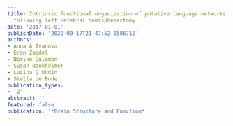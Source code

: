 ```yaml
---
title: Intrinsic functional organization of putative language networks in the brain
  following left cerebral hemispherectomy
date: '2017-01-01'
publishDate: '2022-09-17T21:47:52.058671Z'
authors:
- Anna A Ivanova
- Eran Zaidel
- Noriko Salamon
- Susan Bookheimer
- Lucina Q Uddin
- Stella de Bode
publication_types:
- '2'
abstract: ''
featured: false
publication: '*Brain Structure and Function*'
---
```

